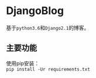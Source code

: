 # DjangoBlog

基于`python3.6`和`Django2.1`的博客。   

## 主要功能
使用pip安装：  
`pip install -Ur requirements.txt`


